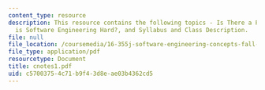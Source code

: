 ```yaml
---
content_type: resource
description: This resource contains the following topics - Is There a Problem?, Why
  is Software Engineering Hard?, and Syllabus and Class Description.
file: null
file_location: /coursemedia/16-355j-software-engineering-concepts-fall-2005/c57003754c71b9f43d8eae03b4362cd5_cnotes1.pdf
file_type: application/pdf
resourcetype: Document
title: cnotes1.pdf
uid: c5700375-4c71-b9f4-3d8e-ae03b4362cd5
---
```

